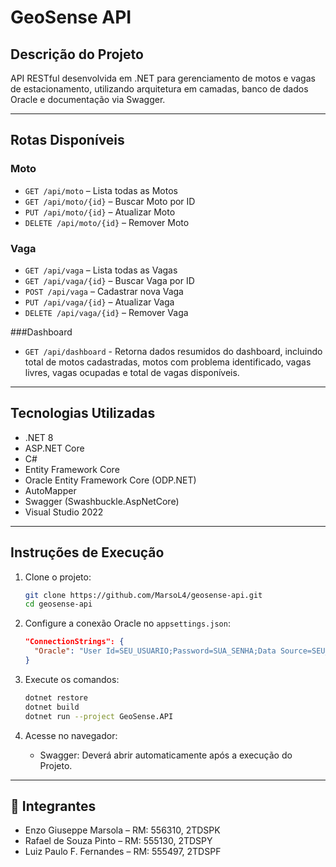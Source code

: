 # GeoSense API

## Descrição do Projeto

API RESTful desenvolvida em .NET para gerenciamento de motos e vagas de estacionamento, utilizando arquitetura em camadas, banco de dados Oracle e documentação via Swagger.

---

## Rotas Disponíveis

### Moto
- `GET /api/moto` – Lista todas as Motos
- `GET /api/moto/{id}` – Buscar Moto por ID
- `PUT /api/moto/{id}` – Atualizar Moto
- `DELETE /api/moto/{id}` – Remover Moto

### Vaga
- `GET /api/vaga` – Lista todas as Vagas
- `GET /api/vaga/{id}` – Buscar Vaga por ID
- `POST /api/vaga` – Cadastrar nova Vaga
- `PUT /api/vaga/{id}` – Atualizar Vaga
- `DELETE /api/vaga/{id}` – Remover Vaga

###Dashboard
- `GET /api/dashboard` - Retorna dados resumidos do dashboard, incluindo total de motos cadastradas, motos com problema identificado, vagas livres, vagas ocupadas e total de vagas disponíveis.

---

## Tecnologias Utilizadas

- .NET 8
- ASP.NET Core
- C#
- Entity Framework Core
- Oracle Entity Framework Core (ODP.NET)
- AutoMapper
- Swagger (Swashbuckle.AspNetCore)
- Visual Studio 2022

---

## Instruções de Execução

1. Clone o projeto:
   ```bash
   git clone https://github.com/MarsoL4/geosense-api.git
   cd geosense-api
   ```

2. Configure a conexão Oracle no `appsettings.json`:
   ```json
   "ConnectionStrings": {
     "Oracle": "User Id=SEU_USUARIO;Password=SUA_SENHA;Data Source=SEU_SERVIDOR"
   }
   ```

3. Execute os comandos:
   ```bash
   dotnet restore
   dotnet build
   dotnet run --project GeoSense.API
   ```

4. Acesse no navegador:
   - Swagger: Deverá abrir automaticamente após a execução do Projeto.

---

## 👥 Integrantes

- Enzo Giuseppe Marsola – RM: 556310, 2TDSPK
- Rafael de Souza Pinto – RM: 555130, 2TDSPY
- Luiz Paulo F. Fernandes – RM: 555497, 2TDSPF

